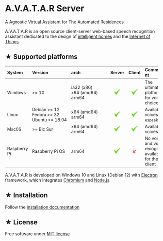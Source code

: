 # A.V.A.T.A.R Server

A Agnostic Virtual Assistant for The Automated Residences

A.V.A.T.A.R is an open source client-server web-based speech recognition assistant dedicated to the design of [intelligent homes](https://en.wikipedia.org/wiki/Home_automation) and the [Internet of Things](https://en.wikipedia.org/wiki/Internet_of_things).  


## ★ Supported platforms

|System| <div style="width:115px">Version</div> | <div style="width:115px">arch</div> |Server |Client| <div style="width:60px">Comment</div> |
|:-----|:---|:---|:----------:|:----------:|:----------|
|Windows|>= 10|ia32 (x86)<br>x64 (amd64)<br>arm64| ![ok](assets/images/ok.png) | ![ok](assets/images/ok.png) | The ultimate platform for voice choices|
|Linux| Debian >= 12<br>Fedora >= 32<br>Ubuntu >= 18.04|x64 (amd64)<br>arm64 | ![ok](assets/images/ok.png) | ![ok](assets/images/ok.png) | Available voices by `espeak`|
|Mac0S| >= Bic Sur|x64 (amd64)<br>arm64|![ok](assets/images/ok.png) | ![ok](assets/images/ok.png) | Available voices |
|Raspberry Pi| Raspberry Pi OS| arm64 | ![ok](assets/images/ok.png)| ![ko](assets/images/ko.png)| No voice and voice recognition available for the client|

A.V.A.T.A.R is developed on Windows 10 and Linux (Debian 12) with [Electron](https://www.electronjs.org/) framework, which integrates [Chromium](https://www.chromium.org/chromium-projects/) and [Node.js](https://nodejs.org/).

## ★ Installation

Follow the [installation documentation](https://avatar-home-automation.github.io/docs/)

## ★ License
Free software under [MIT license](https://github.com/avatar-home-automation/A.V.A.T.A.R-Server/blob/master/LICENSE)
